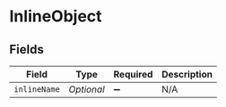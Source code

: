 # InlineObject


## Fields

| Field              | Type               | Required           | Description        |
| ------------------ | ------------------ | ------------------ | ------------------ |
| `inlineName`       | *Optional<String>* | :heavy_minus_sign: | N/A                |